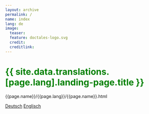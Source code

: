 ```yaml
---
layout: archive
permalink: /
name: index
lang: de
image:
  teaser: 
  feature: doctales-logo.svg
  credit: 
  creditlink: 
---
```


<style type="text/css">
.en:lang(en), .de:lang(fr) {
  font-weight: bold;
}
.tiles {
  display: block;
  width: 100%;
}
h1 {
  color: green;
}
</style>

<h1>{{ site.data.translations.[page.lang].landing-page.title }}</h1>

<!--<a href="index/de/index.html" class="btn">Deutsch</a>-->
{{page.name}}/{{page.lang}}/{{page.name}}.html

<a href="index/de/index.html" class="btn">Deutsch</a>
<a href="index/en/index.html" class="btn">Englisch</a>

<!--
<div class="tiles">
  {% for post in site.posts %}
    {% include post-grid.html %}
  {% endfor %}
</div>

<h1>Nur Posts in Deutsch Unsortiert</h1>
<div class="tiles">
{% assign posts=site.posts | where:"lang", page.lang %}
  <ul>
  {% for post in site.posts %}
    <li class="lang">
      <a href="{{ post.url }}" class="{{ post.lang }}">{{ post.lang }}: {{ post.title }}</a>
    </li>
  {% endfor %}
</ul>
</div>

<h1>Nur Posts in Deutsch:</h1>
<div class="tiles">
  {% assign posts=site.posts | where:"lang", page.name | sort: 'path' %}
  <ul>
    {% for post in site.posts %}
      <li class="lang">
        <a href="{{ post.url }}" class="{{ post.lang }}">{{ post.lang }}</a>
      </li>
    {% endfor %}
  </ul>
</div>

<h1>Language Selector</h1>
{% assign posts=site.posts | where:"name", page.name | sort: 'path' %}
<ul>
{% for post in posts %}
    <li class="lang">
        <a href="{{ post.url }}" class="{{ post.lang }}">{{ post.lang }}</a>
    </li>
{% endfor %}
</ul>
-->
